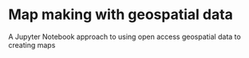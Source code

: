 # Map making with geospatial data

A Jupyter Notebook approach to using open access geospatial data to creating maps

